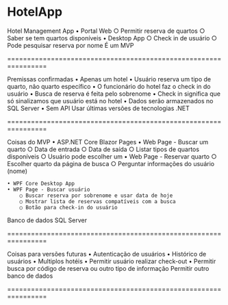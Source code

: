 # HotelApp

Hotel Management App
	• Portal Web
		○ Permitir reserva de quartos
		○ Saber se tem quartos disponíveis
	• Desktop App
		○ Check in de usuário
		○ Pode pesquisar reserva por nome
É um MVP

================================================================

Premissas confirmadas
	• Apenas um hotel
	• Usuário reserva um tipo de quarto, não quarto específico
	• O funcionário do hotel faz o check in do usuário
	• Busca de reserva é feita pelo sobrenome
	• Check in significa que só sinalizamos que usuário está no hotel
	• Dados serão armazenados no SQL Server
	• Sem API 
Usar últimas versões de tecnologias .NET


================================================================

Coisas do MVP
	• ASP.NET Core Blazor Pages
	• Web Page - Buscar um quarto
		○ Data de entrada
		○ Data de saída
		○ Listar tipos de quartos disponíveis
		○ Usuário pode escolher um
	• Web Page - Reservar quarto
		○ Escolher quarto da página de busca
		○ Perguntar informações do usuário (nome)
		
	• WPF Core Desktop App
	• WPF Page - Buscar usuário
		○ Buscar reserva por sobrenome e usar data de hoje
		○ Mostrar lista de reservas compatíveis com a busca
		○ Botão para check-in do usuário

Banco de dados SQL Server

================================================================

Coisas para versões futuras
	• Autenticação de usuários
	• Histórico de usuários
	• Multiplos hotéis
	• Permitir usuário realizar check-out
	• Permitir busca por código de reserva
	ou outro tipo de informação
Permitir outro banco de dados


================================================================



